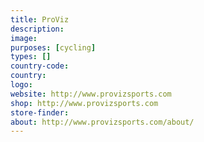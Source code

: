 ```yaml
---
title: ProViz
description:
image:
purposes: [cycling]
types: []
country-code:
country:
logo:
website: http://www.provizsports.com
shop: http://www.provizsports.com
store-finder:
about: http://www.provizsports.com/about/
---
```

